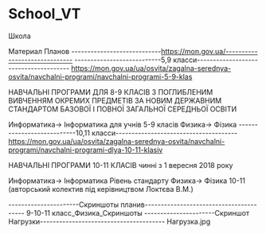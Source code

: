 # School_VT
Школа

Материал Планов
----------------------------https://mon.gov.ua/------------------------------
---------------------------5,9 класси--------------------------------------
https://mon.gov.ua/ua/osvita/zagalna-serednya-osvita/navchalni-programi/navchalni-programi-5-9-klas

НАВЧАЛЬНІ ПРОГРАМИ ДЛЯ 8-9 КЛАСІВ З ПОГЛИБЛЕНИМ 
ВИВЧЕННЯМ ОКРЕМИХ ПРЕДМЕТІВ ЗА НОВИМ ДЕРЖАВНИМ СТАНДАРТОМ БАЗОВОЇ І ПОВНОЇ ЗАГАЛЬНОЇ СЕРЕДНЬОЇ ОСВІТИ

Информатика-> Інформатика для учнів 5-9 класів
Физика-> Фізика
---------------------------10,11 класси--------------------------------------
https://mon.gov.ua/ua/osvita/zagalna-serednya-osvita/navchalni-programi/navchalni-programi-dlya-10-11-klasiv

НАВЧАЛЬНІ ПРОГРАМИ 10-11 КЛАСІВ
чинні з 1 вересня 2018 року

Информатика-> Інформатика Рівень стандарту
Физика-> Фізика 10-11 (авторський колектив під керівництвом Локтєва В.М.)


----------------------Скриншоты планив----------------------------------------
9-10-11 класс_Физика_Скриншоты
----------------------Скриншот Нагрузки---------------------------------------
Нагрузка.jpg

